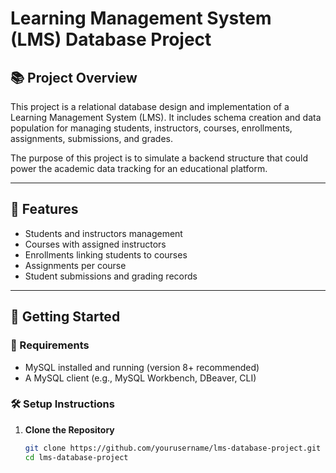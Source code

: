 # Learning Management System (LMS) Database Project

## 📚 Project Overview

This project is a relational database design and implementation of a Learning Management System (LMS). It includes schema creation and data population for managing students, instructors, courses, enrollments, assignments, submissions, and grades.

The purpose of this project is to simulate a backend structure that could power the academic data tracking for an educational platform.

---

## 🧰 Features

- Students and instructors management
- Courses with assigned instructors
- Enrollments linking students to courses
- Assignments per course
- Student submissions and grading records

---

## 🚀 Getting Started

### 🔧 Requirements

- MySQL installed and running (version 8+ recommended)
- A MySQL client (e.g., MySQL Workbench, DBeaver, CLI)

### 🛠️ Setup Instructions

1. **Clone the Repository**
   ```bash
   git clone https://github.com/yourusername/lms-database-project.git
   cd lms-database-project
